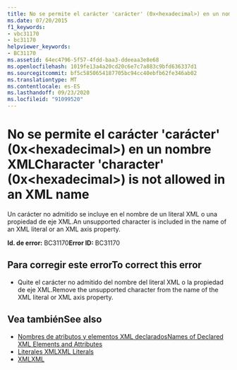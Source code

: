 ```yaml
---
title: No se permite el carácter 'carácter' (0x<hexadecimal>) en un nombre XML
ms.date: 07/20/2015
f1_keywords:
- vbc31170
- bc31170
helpviewer_keywords:
- BC31170
ms.assetid: 64ec4796-5f57-4fdd-baa3-ddeeaa3e8e68
ms.openlocfilehash: 1019fe13a4a20cd20c6e7c7a883c9bfd636337d1
ms.sourcegitcommit: bf5c5850654187705bc94cc40ebfb62fe346ab02
ms.translationtype: MT
ms.contentlocale: es-ES
ms.lasthandoff: 09/23/2020
ms.locfileid: "91099520"
---
```

# <a name="character-character-0xhexadecimal-is-not-allowed-in-an-xml-name"></a><span data-ttu-id="f8504-102">No se permite el carácter 'carácter' (0x\<hexadecimal>) en un nombre XML</span><span class="sxs-lookup"><span data-stu-id="f8504-102">Character 'character' (0x\<hexadecimal>) is not allowed in an XML name</span></span>

<span data-ttu-id="f8504-103">Un carácter no admitido se incluye en el nombre de un literal XML o una propiedad de eje XML.</span><span class="sxs-lookup"><span data-stu-id="f8504-103">An unsupported character is included in the name of an XML literal or an XML axis property.</span></span>  
  
 <span data-ttu-id="f8504-104">**Id. de error:** BC31170</span><span class="sxs-lookup"><span data-stu-id="f8504-104">**Error ID:** BC31170</span></span>  
  
## <a name="to-correct-this-error"></a><span data-ttu-id="f8504-105">Para corregir este error</span><span class="sxs-lookup"><span data-stu-id="f8504-105">To correct this error</span></span>  
  
- <span data-ttu-id="f8504-106">Quite el carácter no admitido del nombre del literal XML o la propiedad de eje XML.</span><span class="sxs-lookup"><span data-stu-id="f8504-106">Remove the unsupported character from the name of the XML literal or XML axis property.</span></span>  
  
## <a name="see-also"></a><span data-ttu-id="f8504-107">Vea también</span><span class="sxs-lookup"><span data-stu-id="f8504-107">See also</span></span>

- [<span data-ttu-id="f8504-108">Nombres de atributos y elementos XML declarados</span><span class="sxs-lookup"><span data-stu-id="f8504-108">Names of Declared XML Elements and Attributes</span></span>](../programming-guide/language-features/xml/names-of-declared-xml-elements-and-attributes.md)
- [<span data-ttu-id="f8504-109">Literales XML</span><span class="sxs-lookup"><span data-stu-id="f8504-109">XML Literals</span></span>](../language-reference/xml-literals/index.md)
- [<span data-ttu-id="f8504-110">XML</span><span class="sxs-lookup"><span data-stu-id="f8504-110">XML</span></span>](../programming-guide/language-features/xml/index.md)
